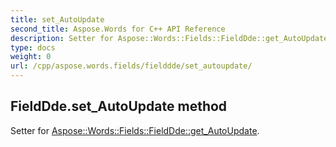 ```yaml
---
title: set_AutoUpdate
second_title: Aspose.Words for C++ API Reference
description: Setter for Aspose::Words::Fields::FieldDde::get_AutoUpdate. 
type: docs
weight: 0
url: /cpp/aspose.words.fields/fielddde/set_autoupdate/
---
```

## FieldDde.set_AutoUpdate method


Setter for [Aspose::Words::Fields::FieldDde::get_AutoUpdate](./get_autoupdate/).

